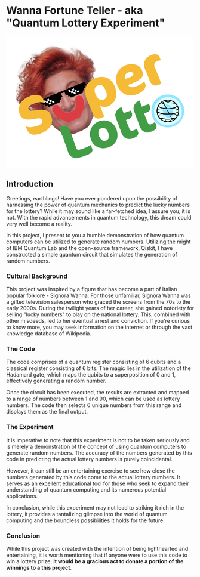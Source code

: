 # Wanna Fortune Teller - aka  "Quantum Lottery Experiment"

![logo](./asset/logo.png)

## Introduction

Greetings, earthlings! Have you ever pondered upon the possibility of harnessing the power of quantum mechanics to predict the lucky numbers for the lottery? While it may sound like a far-fetched idea, I assure you, it is not. With the rapid advancements in quantum technology, this dream could very well become a reality.

In this project, I present to you a humble demonstration of how quantum computers can be utilized to generate random numbers. Utilizing the might of IBM Quantum Lab and the open-source framework, Qiskit, I have constructed a simple quantum circuit that simulates the generation of random numbers.

### Cultural Background

This project was inspired by a figure that has become a part of Italian popular folklore - Signora Wanna. For those unfamiliar, Signora Wanna was a gifted television salesperson who graced the screens from the 70s to the early 2000s. During the twilight years of her career, she gained notoriety for selling "lucky numbers" to play on the national lottery. This, combined with other misdeeds, led to her eventual arrest and conviction. If you're curious to know more, you may seek information on the internet or through the vast knowledge database of Wikipedia.

### The Code

The code comprises of a quantum register consisting of 6 qubits and a classical register consisting of 6 bits. The magic lies in the utilization of the Hadamard gate, which maps the qubits to a superposition of 0 and 1, effectively generating a random number.

Once the circuit has been executed, the results are extracted and mapped to a range of numbers between 1 and 90, which can be used as lottery numbers. The code then selects 6 unique numbers from this range and displays them as the final output.

### The Experiment

It is imperative to note that this experiment is not to be taken seriously and is merely a demonstration of the concept of using quantum computers to generate random numbers. The accuracy of the numbers generated by this code in predicting the actual lottery numbers is purely coincidental.

However, it can still be an entertaining exercise to see how close the numbers generated by this code come to the actual lottery numbers. It serves as an excellent educational tool for those who seek to expand their understanding of quantum computing and its numerous potential applications.

In conclusion, while this experiment may not lead to striking it rich in the lottery, it provides a tantalizing glimpse into the world of quantum computing and the boundless possibilities it holds for the future.

### Conclusion

While this project was created with the intention of being lighthearted and entertaining, it is worth mentioning that if anyone were to use this code to win a lottery prize, **it would be a gracious act to donate a portion of the winnings to a this project**.